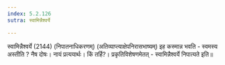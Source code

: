 ```yaml
---
index: 5.2.126
sutra: स्वामिन्नैश्वर्ये

---
```

स्वामिन्नैश्वर्ये (2144) (निपातनाधिकरणम्) (अतिव्याप्त्याक्षेपनिरासभाष्यम्)        इह कस्मान्न भवति  -  स्वमस्य अस्तीति ? नैष दोषः। नायं प्रत्ययार्थः। किं तर्हि?। प्रकृतिविशेषणमेतत् - स्वामिन्नैश्वर्ये निपात्यते इति॥